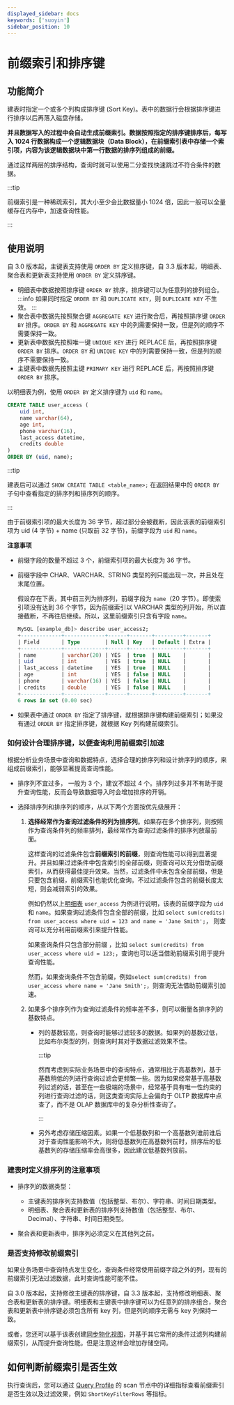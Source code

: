 ```yaml
---
displayed_sidebar: docs
keywords: ['suoyin']
sidebar_position: 10
---
```


# 前缀索引和排序键

## 功能简介

建表时指定一个或多个列构成排序键 (Sort Key)。表中的数据行会根据排序键进行排序以后再落入磁盘存储。

**并且数据写入的过程中会自动生成前缀索引。数据按照指定的排序键排序后，每写入 1024 行数据构成一个逻辑数据块（Data Block），在前缀索引表中存储一个索引项，内容为该逻辑数据块中第一行数据的排序列组成的前缀。**

通过这样两层的排序结构，查询时就可以使用二分查找快速跳过不符合条件的数据。

:::tip

前缀索引是一种稀疏索引，其大小至少会比数据量小 1024 倍，因此一般可以全量缓存在内存中，加速查询性能。

:::

## 使用说明

自 3.0 版本起，主键表支持使用 `ORDER BY` 定义排序键，自 3.3 版本起，明细表、聚合表和更新表支持使用 `ORDER BY` 定义排序键。

- 明细表中数据按照排序键 `ORDER BY` 排序，排序键可以为任意列的排列组合。
  :::info
  如果同时指定 `ORDER BY` 和 `DUPLICATE KEY`，则 `DUPLICATE KEY` 不生效。
  :::
- 聚合表中数据先按照聚合键 `AGGREGATE KEY` 进行聚合后，再按照排序键 `ORDER BY` 排序。`ORDER BY` 和 `AGGREGATE KEY` 中的列需要保持一致，但是列的顺序不需要保持一致。
- 更新表中数据先按照唯一键 `UNIQUE KEY` 进行 REPLACE 后，再按照排序键 `ORDER BY` 排序。`ORDER BY` 和 `UNIQUE KEY` 中的列需要保持一致，但是列的顺序不需要保持一致。
- 主键表中数据先按照主键 `PRIMARY KEY` 进行 REPLACE 后，再按照排序键 `ORDER BY` 排序。

以明细表为例，使用 `ORDER BY` 定义排序键为 `uid` 和 `name`。

```SQL
CREATE TABLE user_access (
    uid int,
    name varchar(64),
    age int, 
    phone varchar(16),
    last_access datetime,
    credits double
)
ORDER BY (uid, name);
```

:::tip

建表后可以通过 `SHOW CREATE TABLE <table_name>;` 在返回结果中的 `ORDER BY` 子句中查看指定的排序列和排序列的顺序。

:::

由于前缀索引项的最大长度为 36 字节，超过部分会被截断，因此该表的前缀索引项为 uid (4 字节) + name (只取前 32 字节)，前缀字段为 `uid` 和 `name`。

**注意事项**

- 前缀字段的数量不超过 3 个，前缀索引项的最大长度为 36 字节。

- 前缀字段中 CHAR、VARCHAR、STRING 类型的列只能出现一次，并且处在末尾位置。

  假设存在下表，其中前三列为排序列，前缀字段为 `name`（20 字节）。即使索引项没有达到 36 个字节，因为前缀索引以 VARCHAR 类型的列开始，所以直接截断，不再往后继续。所以，这里前缀索引只含有字段 `name`。

    ```SQL
    MySQL [example_db]> describe user_access2;
    +-------------+-------------+------+-------+---------+-------+
    | Field       | Type        | Null | Key   | Default | Extra |
    +-------------+-------------+------+-------+---------+-------+
    | name        | varchar(20) | YES  | true  | NULL    |       |
    | uid         | int         | YES  | true  | NULL    |       |
    | last_access | datetime    | YES  | true  | NULL    |       |
    | age         | int         | YES  | false | NULL    |       |
    | phone       | varchar(16) | YES  | false | NULL    |       |
    | credits     | double      | YES  | false | NULL    |       |
    +-------------+-------------+------+-------+---------+-------+
    6 rows in set (0.00 sec)
    ```

- 如果表中通过 `ORDER BY` 指定了排序键，就根据排序键构建前缀索引；如果没有通过 `ORDER BY` 指定排序键，就根据 Key 列构建前缀索引。

### 如何设计合理排序键，以便查询利用前缀索引加速

根据分析业务场景中查询和数据特点，选择合理的排序列和设计排序列的顺序，来组成前缀索引，能够显著提高查询性能。

- 排序列不宜过多， 一般为 3 个，建议不超过 4 个。排序列过多并不有助于提升查询性能，反而会导致数据导入时会增加排序的开销。
- 选择排序列和排序列的顺序，从以下两个方面按优先级展开：
  
  1. **选择经常作为查询过滤条件的列为排序列**。如果存在多个排序列，则按照作为查询条件列的频率排列，最经常作为查询过滤条件的排序列放最前面。
  
      这样查询的过滤条件包含**前缀索引的前缀**，则查询性能可以得到显著提升。并且如果过滤条件中包含索引的全部前缀，则查询可以充分借助前缀索引，从而获得最佳提升效果。当然，过滤条件中未包含全部前缀，但是只要包含前缀，前缀索引也能优化查询。不过过滤条件包含的前缀长度太短，则会减弱索引的效果。
      
      例如仍然以上[明细表](#使用说明) `user_access` 为例进行说明，该表的前缀字段为 `uid` 和 `name`。如果查询过滤条件包含全部的前缀，比如 `select sum(credits) from user_access where uid = 123 and name = 'Jane Smith';`， 则查询可以充分利用前缀索引来提升性能。
      
      如果查询条件只包含部分前缀 ，比如 `select sum(credits) from user_access where uid = 123;`，查询也可以适当借助前缀索引用于提升查询性能。
      
      然而，如果查询条件不包含前缀，例如`select sum(credits) from user_access where name = 'Jane Smith';`，则查询无法借助前缀索引加速。
  
  2. 如果多个排序列作为查询过滤条件的频率差不多，则可以衡量各排序列的基数特点。
     - 列的基数较高，则查询时能够过滤较多的数据。如果列的基数过低，比如布尔类型的列，则查询时其对于数据过滤效果不佳。
       
       :::tip
       
       然而考虑到实际业务场景中的查询特点，通常相比于高基数列，基于基数稍低的列进行查询过滤会更频繁一些。因为如果经常基于高基数列过滤的话，甚至在一些极端的场景中，经常基于具有唯一性约束的列进行查询过滤的话，则这类查询实际上会偏向于 OLTP 数据库中点查了，而不是 OLAP 数据库中的复杂分析性查询了。
       
       :::
     - 另外考虑存储压缩因素。如果一个低基数列和一个高基数列谁前谁后对于查询性能影响不大，则将低基数列在高基数列前时，排序后的低基数列的存储压缩率会高很多，因此建议低基数列放前。
     
### 建表时定义排序列的注意事项

- 排序列的数据类型：
  - 主键表的排序列支持数值（包括整型、布尔）、字符串、时间日期类型。
  - 明细表、聚合表和更新表的排序列支持数值（包括整型、布尔、Decimal）、字符串、时间日期类型。

- 聚合表和更新表中，排序列必须定义在其他列之前。

### 是否支持修改前缀索引

如果业务场景中查询特点发生变化，查询条件经常使用前缀字段之外的列，现有的前缀索引无法过滤数据，此时查询性能可能不佳。

自 3.0 版本起，支持修改主键表的排序键，自 3.3 版本起，支持修改明细表、聚合表和更新表的排序键。明细表和主键表中排序键可以为任意列的排序组合，聚合表和更新表中排序键必须包含所有 key 列，但是列的顺序无需与 key 列保持一致。

或者，您还可以基于该表创建[同步物化视图](../../using_starrocks/Materialized_view-single_table.md)，并基于其它常用的条件过滤列构建前缀索引，从而提升查询性能。但是注意这样会增加存储空间。

## 如何判断前缀索引是否生效

执行查询后，您可以通过 [Query Profile](../../administration/query_profile_overview.md) 的 scan 节点中的详细指标查看前缀索引是否生效以及过滤效果，例如 `ShortKeyFilterRows` 等指标。
